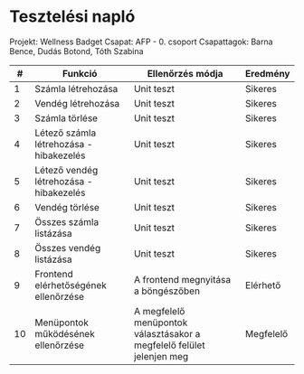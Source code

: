 # Tesztelési napló

Projekt: Wellness Badget
Csapat: AFP - 0. csoport
Csapattagok: Barna Bence, Dudás Botond, Tóth Szabina


|#|**Funkció**|**Ellenőrzés módja**|**Eredmény**|
|------------|----------------|-------------------|---------|
|1|Számla létrehozása|Unit teszt|Sikeres|
|2|Vendég létrehozása|Unit teszt|Sikeres|
|3|Számla törlése|Unit teszt|Sikeres|
|4|Létező számla létrehozása - hibakezelés|Unit teszt|Sikeres|
|5|Létező vendég létrehozása - hibakezelés|Unit teszt|Sikeres|
|6|Vendég törlése|Unit teszt|Sikeres|
|7|Összes számla listázása|Unit teszt|Sikeres|
|8|Összes vendég listázása|Unit teszt|Sikeres|
|9|Frontend elérhetőségének ellenőrzése|A frontend megnyitása a böngészőben|Elérhető|
|10|Menüpontok működésének ellenőrzése|A megfelelő menüpontok választásakor a megfelelő felület jelenjen meg|Megfelelő|
